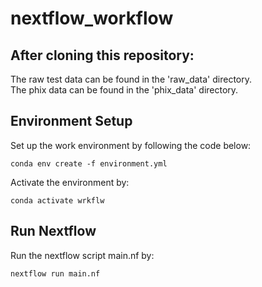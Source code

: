 # nextflow_workflow
## After cloning this repository:

The raw test data can be found in the 'raw_data' directory. <br>
The phix data can be found in the 'phix_data' directory.

## Environment Setup
Set up the work environment by following the code below:
```
conda env create -f environment.yml
```
Activate the environment by:
```
conda activate wrkflw
```

## Run Nextflow
Run the nextflow script main.nf by:
```
nextflow run main.nf
```
